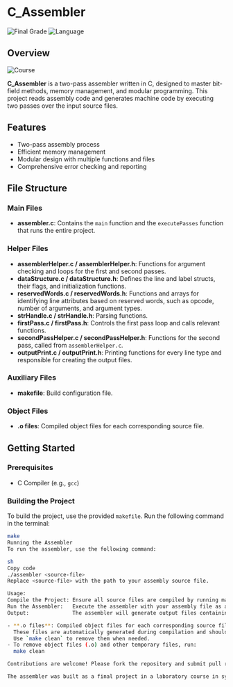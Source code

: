 # C_Assembler

![Final Grade](https://img.shields.io/badge/grade-95-brightgreen.svg)
![Language](https://img.shields.io/badge/language-C-blue.svg)
## Overview
![Course](https://img.shields.io/badge/course-systems_programming_laboratory-lightgrey.svg)

**C_Assembler** is a two-pass assembler written in C, designed to master bit-field methods, memory management, and modular programming. This project reads assembly code and generates machine code by executing two passes over the input source files.

## Features

- Two-pass assembly process
- Efficient memory management
- Modular design with multiple functions and files
- Comprehensive error checking and reporting

## File Structure

### Main Files

- **assembler.c**: Contains the `main` function and the `executePasses` function that runs the entire project.

### Helper Files

- **assemblerHelper.c / assemblerHelper.h**: Functions for argument checking and loops for the first and second passes.
- **dataStructure.c / dataStructure.h**: Defines the line and label structs, their flags, and initialization functions.
- **reservedWords.c / reservedWords.h**: Functions and arrays for identifying line attributes based on reserved words, such as opcode, number of arguments, and argument types.
- **strHandle.c / strHandle.h**: Parsing functions.
- **firstPass.c / firstPass.h**: Controls the first pass loop and calls relevant functions.
- **secondPassHelper.c / secondPassHelper.h**: Functions for the second pass, called from `assemblerHelper.c`.
- **outputPrint.c / outputPrint.h**: Printing functions for every line type and responsible for creating the output files.

### Auxiliary Files

- **makefile**: Build configuration file.

### Object Files

- **.o files**: Compiled object files for each corresponding source file.

## Getting Started

### Prerequisites

- C Compiler (e.g., `gcc`)

### Building the Project

To build the project, use the provided `makefile`. Run the following command in the terminal:

```sh
make
Running the Assembler
To run the assembler, use the following command:

sh
Copy code
./assembler <source-file>
Replace <source-file> with the path to your assembly source file.

Usage:
Compile the Project: Ensure all source files are compiled by running make.
Run the Assembler:   Execute the assembler with your assembly file as an argument.
Output:              The assembler will generate output files containing the machine code.

- **.o files**: Compiled object files for each corresponding source file.  
  These files are automatically generated during compilation and should not be manually included in the repository.  
  Use `make clean` to remove them when needed.
- To remove object files (.o) and other temporary files, run:
  make clean

Contributions are welcome! Please fork the repository and submit pull requests.

The assembler was built as a final project in a laboratory course in system programming in the C language
